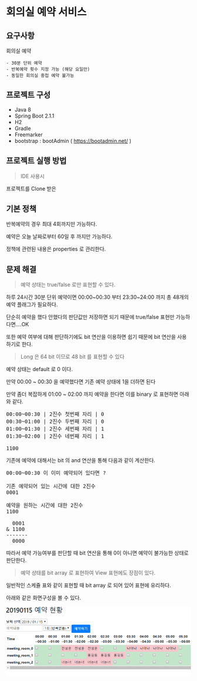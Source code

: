 # 회의실 예약 서비스
## 요구사항
회의실 예약


    - 30분 단위 예약
    - 반복예약 횟수 지정 가능 (해당 요일만)
    - 동일한 회의실 중첩 예약 불가능
    
## 프로젝트 구성
- Java 8
- Spring Boot 2.1.1
- H2
- Gradle
- Freemarker
- bootstrap : bootAdmin ( https://bootadmin.net/ )

## 프로젝트 실행 방법

> IDE 사용시

프로젝트를 Clone 받은


## 기본 정책

반복예약의 경우 최대 4회까지만 가능하다.

예약은 오늘 날짜로부터 60일 후 까지만 가능하다.

정책에 관련된 내용은 properties 로 관리한다.

## 문제 해결
> 예약 상태는 true/false 로만 표현할 수 있다.

하루 24시간 30분 단위 예약이면 00:00\~00:30 부터 23:30\~24:00 까지 총 48개의 예약 플래그가 필요하다.

단순히 예약을 했다 안했다의 판단값만 저장하면 되기 때문에 true/false 표현만 가능하다면....OK

또한 예약 여부에 대해 판단하기에도 bit 연산을 이용하면 쉽기 때문에 bit 연산을 사용하기로 한다.

> Long 은 64 bit 이므로 48 bit 를 표현할 수 있다 

예약 상태는 default 로 0 이다.

만약 00:00 ~ 00:30 을 예약했다면 기존 예약 상태에 1을 더하면 된다

만약 좀더 복잡하게 01:00 ~ 02:00 까지 예약을 한다면 이를 binary 로 표현하면 아래와 같다.

<pre>
00:00~00:30 | 2진수 첫번째 자리 | 0
00:30~01:00 | 2진수 두번째 자리 | 0
01:00~01:30 | 2진수 세번째 자리 | 1
01:30~02:00 | 2진수 네번째 자리 | 1

1100
</pre>

기존에 예약에 대해서는 bit 의 and 연산을 통해 다음과 같이 계산한다.

<pre>
00:00~00:30 이 이미 예약되어 있다면 ?

기존 예약되어 있는 시간에 대한 2진수
0001

예약을 원하는 시간에 대한 2진수
1100

  0001
& 1100
-------
  0000
</pre>

따라서 예약 가능여부를 판단할 때 bit 연산을 통해 0이 아니면 예약이 불가능한 상태로 판단한다.

> 예약 상태를 bit array 로 표현하여 View 표현에도 장점이 있다.

일반적인 스케쥴 표와 같이 표현할 때 bit array 로 되어 있어 표현에 유리하다.

아래와 같은 화면구성을 볼 수 있다.

![Alt text](/src/main/resources/static/image/demo.PNG)